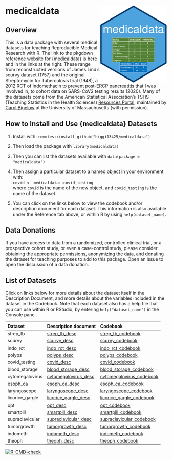 
<!-- README.md is generated from README.Rmd. Please edit that file -->

# medicaldata <img src='man/figures/hex-medicaldata.png' align="right" height="240">

## Overview

This is a data package with several medical datasets for teaching
Reproducible Medical Research with R. The link to the pkgdown reference
website for {medicaldata} is
[here](https://higgi13425.github.io/medicaldata/) and in the links at
the right. These range from reconstructed versions of James Lind’s
scurvy dataset (1757) and the original Streptomycin for Tuberculosis
trial (1948), a 2012 RCT of indomethacin to prevent post-ERCP
pancreatitis that I was involved in, to cohort data on SARS-CoV2 testing
results (2020). Many of the datasets come from the American Statistical
Association’s TSHS (Teaching Statistics in the Health Sciences)
[Resources Portal](https://www.causeweb.org/tshs/category/dataset/),
maintained by [Carol
Bigelow](https://www.umass.edu/sphhs/person/carol-bigelow) at the
University of Massachusetts (with permission).

## How to Install and Use {medicaldata} Datasets

1.  Install with: `remotes::install_github("higgi13425/medicaldata")`  

2.  Then load the package with `library(medicaldata)`  

3.  Then you can list the datasets available with
    `data(package = "medicaldata")`

4.  Then assign a particular dataset to a named object in your
    environment with: <br> `covid <- medicaldata::covid_testing` <br>
    where `covid` is the name of the new object, and `covid_testing` is
    the name of the dataset.<br>

5.  You can click on the links below to view the codebook and/or
    description document for each dataset. This information is also
    available under the Reference tab above, or within R by using
    `help(dataset_name)`. <br>

## Data Donations

If you have access to data from a randomized, controlled clinical trial,
or a prospective cohort study, or even a case-control study, please
consider obtaining the appropriate permissions, anonymizing the data,
and donating the dataset for teaching purposes to add to this package.
Open an issue to open the discussion of a data donation.

## List of Datasets

Click on links below for more details about the dataset itself in the
Description Document, and more details about the variables included in
the dataset in the Codebook. Note that each dataset also has a help file
that you can use within R or RStudio, by entering `help("dataset_name")`
in the Console pane.

| Dataset          | Description document                                                                                            | Codebook                                                                                                          |
|:-----------------|:----------------------------------------------------------------------------------------------------------------|:------------------------------------------------------------------------------------------------------------------|
| strep\_tb        | [strep\_tb\_desc](https://github.com/higgi13425/medicaldata/blob/master/man/description_docs/strep_tb_desc.pdf) | [strep\_tb\_codebook](https://github.com/higgi13425/medicaldata/blob/master/man/codebooks/strep_tb_codebook.pdf)  |
| scurvy           | [scurvy\_desc](https://github.com/higgi13425/medicaldata/blob/master/man/description_docs/scurvy_desc.pdf)      | [scurvy\_codebook](https://github.com/higgi13425/medicaldata/blob/master/man/codebooks/scurvy_codebook.pdf)       |
| indo\_rct        | [indo\_rct\_desc](https://github.com/higgi13425/medicaldata/blob/master/man/description_docs/indo_rct_desc.pdf) | [indo\_rct\_codebook](https://github.com/higgi13425/medicaldata/blob/master/man/codebooks/indo_rct_codebook.pdf)  |
| polyps           | [polyps\_desc](https://github.com/higgi13425/medicaldata/blob/master/man/description_docs/polyps_desc.pdf)      | [polyps\_codebook](https://github.com/higgi13425/medicaldata/blob/master/man/codebooks/polyps_codebook.pdf)       |
| covid\_testing   | [covid\_desc](https://github.com/higgi13425/medicaldata/blob/master/man/description_docs/covid_desc.pdf)        | [covid\_codebook](https://github.com/higgi13425/medicaldata/blob/master/man/codebooks/covid_testing_codebook.pdf) |
| blood\_storage   | [blood\_storage\_desc](https://www.causeweb.org/tshs/datasets/Blood%20Storage%20Dataset%20Introduction.pdf)     | [blood\_storage\_codebook](https://www.causeweb.org/tshs/datasets/Blood%20Storage%20Data%20Dictionary.pdf)        |
| cytomegalovirus  | [cytomegalovirus\_desc](https://www.causeweb.org/tshs/datasets/Cytomegalovirus%20Dataset%20Introduction.pdf)    | [cytomegalovirus\_codebook](https://www.causeweb.org/tshs/datasets/Cytomegalovirus%20Data%20Dictionary.pdf)       |
| esoph\_ca        | [esoph\_ca\_desc](https://github.com/higgi13425/medicaldata/blob/master/man/description_docs/esoph_ca_desc.pdf) | [esoph\_ca\_codebook](https://github.com/higgi13425/medicaldata/blob/master/man/codebooks/esoph_ca_codebook.pdf)  |
| laryngoscope     | [laryngoscope\_desc](https://www.causeweb.org/tshs/datasets/Laryngoscope%20Dataset%20Introduction.pdf)          | [laryngoscope\_codebook](https://www.causeweb.org/tshs/datasets/Laryngoscope%20Data%20Dictionary.pdf)             |
| licorice\_gargle | [licorice\_gargle\_desc](https://www.causeweb.org/tshs/datasets/Licorice%20Gargle%20Dataset%20Introduction.pdf) | [licorice\_gargle\_codebook](https://www.causeweb.org/tshs/datasets/Licorice%20Gargle%20Data%20Dictionary.pdf)    |
| opt              | [opt\_desc](https://www.causeweb.org/tshs/datasets/OPT_Dataset_Introduction.pdf)                                | [opt\_codebook](https://www.causeweb.org/tshs/datasets/OPT_Data_Dictionary.pdf)                                   |
| smartpill        | [smartpill\_desc](https://www.causeweb.org/tshs/datasets/Smart%20Pill%20Dataset%20Introduction.pdf)             | [smartpill\_codebook](https://www.causeweb.org/tshs/datasets/Smart%20Pill%20Data%20Dictionary.pdf)                |
| supraclavicular  | [supraclavicular\_desc](https://www.causeweb.org/tshs/datasets/Supraclavicular%20Dataset%20Introduction.pdf)    | [supraclavicular\_codebook](https://www.causeweb.org/tshs/datasets/Supraclavicular%20Data%20Dictionary.pdf)       |
| tumorgrowth      | [tumorgrowth\_desc](https://www.causeweb.org/tshs/datasets/tumorgrowth_introduction.pdf)                        | [tumorgrowth\_codebook](https://www.causeweb.org/tshs/datasets/tumorgrowth_dictionary.pdf)                        |
| indometh         | [indometh\_desc](https://github.com/higgi13425/medicaldata/blob/master/man/description_docs/indometh_desc.pdf)  | [indometh\_codebook](https://github.com/higgi13425/medicaldata/blob/master/man/codebooks/indometh_codebook.pdf)   |
| theoph           | [theoph\_desc](https://github.com/higgi13425/medicaldata/blob/master/man/description_docs/theoph_desc.pdf)      | [theoph\_codebook](https://github.com/higgi13425/medicaldata/blob/master/man/codebooks/theoph_codebook.pdf)       |

<!-- badges: start -->

[![R-CMD-check](https://github.com/higgi13425/medicaldata/workflows/R-CMD-check/badge.svg)](https://github.com/higgi13425/medicaldata/actions)
<!-- badges: end -->
